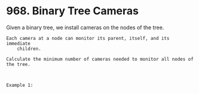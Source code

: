 # 968. Binary Tree Cameras

Given a binary tree, we install cameras on the nodes of the tree. 

    Each camera at a node can monitor its parent, itself, and its immediate
        children.

    Calculate the minimum number of cameras needed to monitor all nodes of the tree.

     

    Example 1: